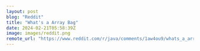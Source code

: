 ```yaml
---
layout: post
blog: "Reddit"
title: "What's a Array Bag"
date: 2024-02-21T05:58:39Z
image: images/reddit.png
remote_url: "https://www.reddit.com/r/java/comments/1aw4ou9/whats_a_array_bag/"
---
```

